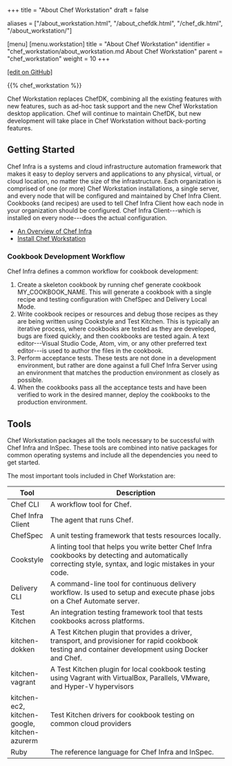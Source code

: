 +++
title = "About Chef Workstation"
draft = false

aliases = ["/about_workstation.html", "/about_chefdk.html", "/chef_dk.html", "/about_workstation/"]

[menu]
  [menu.workstation]
    title = "About Chef Workstation"
    identifier = "chef_workstation/about_workstation.md About Chef Workstation"
    parent = "chef_workstation"
    weight = 10
+++

[\[edit on GitHub\]](https://github.com/chef/chef-workstation/blob/master/docs-chef-io/content/workstation/_index.md)

{{% chef_workstation %}}

Chef Workstation replaces ChefDK, combining all the existing features
with new features, such as ad-hoc task support and the new Chef
Workstation desktop application. Chef will continue to maintain ChefDK,
but new development will take place in Chef Workstation without
back-porting features.

## Getting Started

Chef Infra is a systems and cloud infrastructure automation framework
that makes it easy to deploy servers and applications to any physical,
virtual, or cloud location, no matter the size of the infrastructure.
Each organization is comprised of one (or more) Chef Workstation
installations, a single server, and every node that will be configured
and maintained by Chef Infra Client. Cookbooks (and recipes) are used to
tell Chef Infra Client how each node in your organization should be
configured. Chef Infra Client---which is installed on every node---does
the actual configuration.

-   [An Overview of Chef Infra](/chef_overview/)
-   [Install Chef Workstation](/workstation/install_workstation/)

### Cookbook Development Workflow

Chef Infra defines a common workflow for cookbook development:

1.  Create a skeleton cookbook by running <span class="title-ref">chef
    generate cookbook MY_COOKBOOK_NAME</span>. This will generate a
    cookbook with a single recipe and testing configuration with
    ChefSpec and Delivery Local Mode.
2.  Write cookbook recipes or resources and debug those recipes as they
    are being written using Cookstyle and Test Kitchen. This is
    typically an iterative process, where cookbooks are tested as they
    are developed, bugs are fixed quickly, and then cookbooks are tested
    again. A text editor---Visual Studio Code, Atom, vim, or any other
    preferred text editor---is used to author the files in the cookbook.
3.  Perform acceptance tests. These tests are not done in a development
    environment, but rather are done against a full Chef Infra Server
    using an environment that matches the production environment as
    closely as possible.
4.  When the cookbooks pass all the acceptance tests and have been
    verified to work in the desired manner, deploy the cookbooks to the
    production environment.

## Tools

Chef Workstation packages all the tools necessary to be successful with
Chef Infra and InSpec. These tools are combined into native packages for
common operating systems and include all the dependencies you need to
get started.

The most important tools included in Chef Workstation are:

<table>
<colgroup>
<col style="width: 12%" />
<col style="width: 87%" />
</colgroup>
<thead>
<tr class="header">
<th>Tool</th>
<th>Description</th>
</tr>
</thead>
<tbody>
<tr class="odd">
<td>Chef CLI</td>
<td>A workflow tool for Chef.</td>
</tr>
<tr class="even">
<td>Chef Infra Client</td>
<td>The agent that runs Chef.</td>
</tr>
<tr class="odd">
<td>ChefSpec</td>
<td>A unit testing framework that tests resources locally.</td>
</tr>
<tr class="even">
<td>Cookstyle</td>
<td>A linting tool that helps you write better Chef Infra cookbooks by detecting and automatically correcting style, syntax, and logic mistakes in your code.</td>
</tr>
<tr class="odd">
<td>Delivery CLI</td>
<td>A command-line tool for continuous delivery workflow. Is used to setup and execute phase jobs on a Chef Automate server.</td>
</tr>
<tr class="even">
<td>Test Kitchen</td>
<td>An integration testing framework tool that tests cookbooks across platforms.</td>
</tr>
<tr class="odd">
<td>kitchen-dokken</td>
<td>A Test Kitchen plugin that provides a driver, transport, and provisioner for rapid cookbook testing and container development using Docker and Chef.</td>
</tr>
<tr class="even">
<td>kitchen-vagrant</td>
<td>A Test Kitchen plugin for local cookbook testing using Vagrant with VirtualBox, Parallels, VMware, and Hyper-V hypervisors</td>
</tr>
<tr class="odd">
<td>kitchen-ec2, kitchen-google, kitchen-azurerm</td>
<td>Test Kitchen drivers for cookbook testing on common cloud providers</td>
</tr>
<tr class="even">
<td>Ruby</td>
<td>The reference language for Chef Infra and InSpec.</td>
</tr>
</tbody>
</table>
